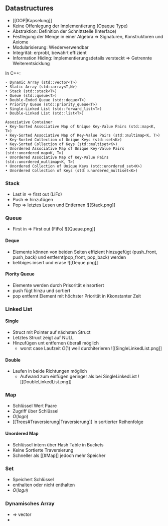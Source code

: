 ## Datastructures
- [[OOP|Kapselung]]
- Keine Offenlegung der Implementierung (Opaque Type)
- Abstraktion: Definition der Schnittstelle (Interface)
- Festlegung der Menge in einer Algebra => Signaturen, Konstruktoren und Axiome
- Modularisierung: Wiederverwendbar
- Integrität: erprobt, bewährt effizient
- Information Hiding: Implementierungsdetails versteckt => Getrennte Weiterentsicklung

In C++:
```
- Dynamic Array (std::vector<T>)
• Static Array (std::array<T,N>)
• Stack (std::stack<T>)
• Queue (std::queue<T>)
• Double-Ended Queue (std::deque<T>)
• Priority Queue (std::priority_queue<T>)
• Single-Linked List (std::forward_list<T>)
• Double-Linked List (std::list<T>)

Assoziative Container
• Key-Sorted Associative Map of Unique Key-Value Pairs (std::map<K, T>)
• Key-Sorted Associative Map of Key-Value Pairs (std::multimap<K, T>)
• Key-Sorted Collection of Unique Keys (std::set<K>)
• Key-Sorted Collection of Keys (std::multiset<K>)
• Unordered Associative Map of Unique Key-Value Pairs (std::unordered_map<K, T>)
• Unordered Associative Map of Key-Value Pairs (std::unordered_multimap<K, T>)
• Unordered Collection of Unique Keys (std::unordered_set<K>)
• Unordered Collection of Keys (std::unordered_multiset<K>)
```

### Stack
- Last in => first out (LiFo)
- Push => hinzufügen
- Pop => letztes Lesen und Entfernen
![[Stack.png]]

### Queue
- First in => First out (FiFo)
![[Queue.png]]

#### Deque
- Elemente können von beiden Seiten effizient hinzugefügt (push_front, push_back) und entfernt(pop_front, pop_back) werden
- belibiges insert und erase
![[Deque.png]]

#### Piority Queue
- Elemente werden durch Prisorität einsortiert
- push fügt hinzu und sortiert
- pop entfernt Element mit höchster Priorität in Kkonstanter Zeit

### Linked List
#### Single
- Struct mit Pointer auf nächsten Struct
- Letztes Struct zeigt auf NULL
- Hinzufügen unt entfernen überall möglich
	- worst case Laufzeit $O(1)$ weil durchiterieren
![[SingleLinkedList.png]]

#### Double
- Laufen in beide Richtungen möglich
	- Aufwand zum einfügen geringer als bei SingleLinkedList
![[DoubleLinkedList.png]]

### Map
- Schlüssel Wert Paare
- Zugriff über Schlüssel
- $O(log n)$
- [[Trees#Traversierung|Traversierung]] in sortierter Reihenfolge

#### Unordered Map
- Schlüssel intern über Hash Table in Buckets
- Keine Sortierte Traversierung
- Schneller als [[#Map]] jedoch mehr Speicher

### Set
- Speichert Schlüssel
- enthalten oder nicht enthalten
- $O(log𝑛)$

### Dynamisches Array
- => vector
- 